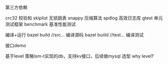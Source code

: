 第三方依赖

crc32 校验和
skiplist 无锁跳表
snappy 压缩算法
spdlog 高效日志库
gtest 单元测试框架
benchmark 基准性能测试

编译+运行
bazel build //src... 编译源码
bazel buiild //test... 编译测试

接口demo


基于level 策略lsm-t实现的db，支持kv接口，后续做mysql
选型 why level?
